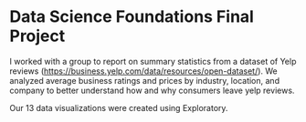 # Data Science Foundations Final Project

I worked with a group to report on summary statistics from a dataset of Yelp reviews (https://business.yelp.com/data/resources/open-dataset/). We analyzed average business ratings and prices by industry, location, and company to better understand how and why consumers leave yelp reviews.

Our 13 data visualizations were created using Exploratory. 
